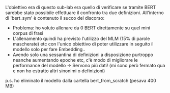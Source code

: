 L'obiettivo era di questo sub-lab era quello di verificare se tramite BERT sarebbe stato possibile effettuare il confronto tra due definizioni.
All'interno di 'bert_sym' è contenuto il succo del discorso:
- Problema: ho voluto allenare da 0 BERT direttamente su quel mini corpus di frasi
- L'allenamento quindi ha previsto l'utilizzo del MLM (15% di parole mascherate) etc con l'unico obiettivo
  di poter utilizzare in seguito il modello solo per fare Embedding..
- Avendo solo una sessantina di definizioni a disposizione purtroppo neanche aumentando epoche etc, c'è modo di migliorare le 
  performance del modello -> Servono più dati! (mi sono però fermato qua e non ho estratto altri sinonimi o definizioni)

p.s. ho eliminato il modello dalla cartella bert_from_scratch (pesava 400 MB)